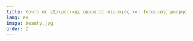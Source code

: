 ```yaml
---
title: Κοντά σε εξαιρετικής ομορφιάς περιοχές και Ιστορικής μνήμης
lang: en
image: beauty.jpg
order: 2
---
```

